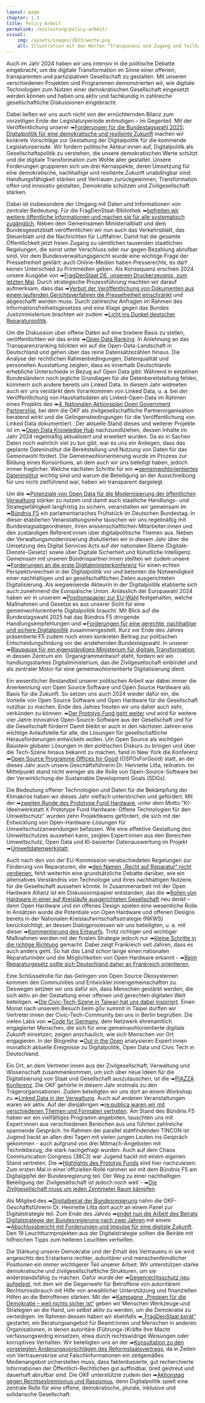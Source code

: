 ```yaml
---
layout: page
chapter: 1.3
title: Policy Arbeit
permalink: /einleitung/policy-arbeit/
visual:
    img: /assets/images/2023/werte.png
    alt: Illustration mit den Worten "Transparenz und Zugang und Teilhabe und digitale Kompeten und öffentliche Kontrolle"
---
```

Auch im Jahr 2024 haben wir uns intensiv in die politische Debatte eingebracht, um die digitale Transformation im Sinne einer offenen, transparenten und partizipativen Gesellschaft zu gestalten. Mit unseren verschiedenen Projekten und Programmen demonstrierten wir, wie digitale Technologien zum Nutzen einer demokratischen Gesellschaft eingesetzt werden können und haben uns aktiv und fachkundig in zahlreiche gesellschaftliche Diskussionen eingebracht.

Dabei ließen wir uns auch nicht von der ernüchternden Bilanz zum vorzeitigen Ende der Legislaturperiode entmutigen – im Gegenteil. Mit der Veröffentlichung unserer ➠[Forderungen für die Bundestagswahl 2025: Digitalpolitik für eine demokratische und resiliente Zukunft](https://okfn.de/blog/2024/12/digitalpolitik-fu%CC%88r-eine-demokratische-und-resiliente-zukunft-forderungen-der-open-knowledge-foundation-deutschland-zur-bundestagswahl-2025/) machen wir konkrete Vorschläge zur Gestaltung der Digitalpolitik für die kommende Legislaturperiode. Wir fordern politische Akteur:innen auf, Digitalpolitik als Gesellschaftspolitik zu verstehen, die unsere demokratischen Werte schützt und die digitale Transformation zum Wohle aller gestaltet. Unsere Forderungen gruppieren sich um drei Kernaspekte, deren Umsetzung für eine demokratische, nachhaltige und resiliente Zukunft unabdingbar sind: Handlungsfähigkeit stärken und Vertrauen zurückgewinnen, Transformation offen und innovativ gestalten, Demokratie schützen und Zivilgesellschaft stärken.

Dabei ist insbesondere der Umgang mit Daten und Informationen von zentraler Bedeutung. Für die FragDenStaat-Bibliothek ➠[befreiten wir weitere öffentliche Informationen und machen sie für alle systematisch zugänglich](https://fragdenstaat.de/artikel/exklusiv/2024/12/verkehrsblatt/). Neben dem Gemeinsamen Ministerialblatt und dem Bundesgesetzblatt veröffentlichen wir nun auch das Verkehrsblatt, das Steuerblatt und die Nachrichten für Luftfahrer. Damit hat die gesamte Öffentlichkeit jetzt freien Zugang zu sämtlichen tausenden staatlichen Regelungen, die sonst unter Verschluss oder nur gegen Bezahlung abrufbar sind. Vor dem Bundesverwaltungsgericht wurde eine wichtige Frage der Pressefreiheit geklärt: auch Online-Medien haben Presserechte, es darf keinen Unterschied zu Printmedien geben. Als Konsequenz erschien 2024 unsere Ausgabe von ➠[FragDenStaat DE, unserem Druckerzeugnis, zum letzten Mal](https://fragdenstaat.de/zeitung/). Durch strategische Prozessführung machten wir darauf aufmerksam, dass das ➠[Verbot der Veröffentlichung von Dokumenten aus einem laufenden Gerichtsverfahren die Pressefreiheit einschränkt](https://fragdenstaat.de/artikel/klagen/2024/10/arne-semsrott-urteil-353d/) und abgeschafft werden muss. Durch zahlreiche Anfragen im Rahmen des Informationsfreiheitsgesetzes und eine Klage gegen das Bundes Justizministerium brachten wir zudem ➠[Licht ins Dunkel deutscher Reparaturpolitik](https://okfn.de/blog/2024/10/licht-ins-dunkel-deutscher-reparaturpolitik/).

Um die Diskussion über offene Daten auf eine breitere Basis zu stellen, veröffentlichten wir das erste ➠[Open Data Ranking](https://opendataranking.de/). In Anlehnung an das Transparenzranking blickten wir auf die Open-Data-Landschaft in Deutschland und gehen über das reine Datensätzezählen hinaus. Die Analyse der rechtlichen Rahmenbedingungen, Datenqualität und personellen Ausstattung zeigten, dass es innerhalb Deutschlands erhebliche Unterschiede in Bezug auf Open Data gibt: Während in einzelnen Bundesländern noch jegliche Grundlagen für die Datenbereitstellung fehlen, kümmern sich andere bereits um Linked Data. In diesem Jahr widmeten auch wir uns verstärkt dem Vorankommen von Linked Data, u. a. bei der Veröffentlichung von Haushaltsdaten als Linked-Open-Data im Rahmen eines Projekts des ➠[4. Nationalen Aktionsplan Open Government Partnership](https://www.open-government-deutschland.de/opengov-de/ogp/aktionsplaene-und-berichte/4-nap/berliner-haushaltsdaten-als-linked-open-data-verpflichtung-berlin--2225466?view=), bei dem die OKF als zivilgesellschaftliche Partnerorganisation beratend wirkt und die Gelingensbedingungen für die Veröffentlichung von Linked Data dokumentiert.  Der aktuelle Stand dieses und weiterer Projekte ist im ➠[Open Data Knowledge Hub](https://opendata.okfn.de/) nachzuvollziehen, dessen Inhalte im Jahr 2024 regelmäßig aktualisiert und erweitert wurden. Da es in Sachen Daten noch wahrlich viel zu tun gibt, war es uns ein Anliegen, dass das geplante Dateninstitut die Bereitstellung und Nutzung von Daten für das Gemeinwohl fördert. Die Gemeinwohlorientierung wurde im Prozess zur Bildung eines Konsortiums, an dem auch wir uns beteiligt haben, jedoch immer fraglicher. Welche nächsten Schritte für ein ➠[gemeinwohlorientiertes Dateninstitut](https://okfn.de/blog/2024/07/das-dateninstitut-kommt.-die-gemeinwohlorientierung-bleibt-fraglich/) wichtig sind und warum die Beteiligung an der Ausschreibung für uns nicht zielführend war, haben wir transparent dargelegt.

Um die ➠[Potenziale von Open Data für die Modernisierung der öffentlichen Verwaltung](https://okfn.de/blog/2024/05/verwaltungsmodernisierung-durch-open-data/) stärker zu nutzen und damit auch staatliche Handlungs- und Strategiefähigkeit langfristig zu sichern, veranstalten wir gemeinsam im ➠[Bündnis F5](https://buendnis-f5.de/) ein parlamentarisches Frühstück im Deutschen Bundestag. In dieser etablierten Veranstaltungsreihe tauschen wir uns regelmäßig mit Bundestagsabgeordneten, ihren wissenschaftlichen Mitarbeiter:innen und den zuständigen Referent:innen über digitalpolitische Themen aus. Neben der Verwaltungsmodernisierung diskutierten wir in diesem Jahr über die Umsetzung des Digital Services Acts auf der nationalen Ebene (Digitale-Dienste-Gesetz) sowie über Digitale Sicherheit und Künstliche Intelligenz. Gemeinsam mit unseren Bündnispartner:innen stellten wir zudem unsere ➠[Forderungen an die erste Digitalministerkonferenz](https://buendnis-f5.de/publikationen/2024-04-18-forderungen-dmk) für einen echten Perspektivwechsel in der Digitalpolitik vor und betonten die Notwendigkeit einer nachhaltigen und an gesellschaftlichen Zielen ausgerichteten Digitalisierung. Als wegweisende Akteurin in der Digitalpolitik etablierte sich auch zunehmend die Europäische Union. Anlässlich der Europawahl 2024 haben wir in unserem ➠[Positionspapier zur EU-Wahl](https://buendnis-f5.de/publikationen/2024-05-21-euforderungspapier) festgehalten, welche Maßnahmen und Gesetze es aus unserer Sicht für eine gemeinwohlorientierte Digitalpolitik braucht. Mit Blick auf die Bundestagswahl 2025 hat das Bündnis F5 dringende Handlungsempfehlungen und ➠[Forderungen für eine gerechte, nachhaltige und sichere Digitalpolitik](https://buendnis-f5.de/publikationen/2024-11-29-forderungen-bundestagswahl25) zusammengestellt. Kurz vor Ende des Jahres präsentierte F5 zudem noch einen konkreten Beitrag zur politischen Entscheidungsfindung vor der anstehenden Bundestagswahl. In unserer ➠[Blaupause für ein eigenständiges Ministerium für digitale Transformation](https://buendnis-f5.de/publikationen/2024-12-18-paper-digitalministerium), in dessen Zentrum ein  Organigrammentwurf steht, fordern wir ein handlungsstarkes Digitalministerium, das die Zivilgesellschaft einbindet und als zentraler Motor für eine gemeinwohlorientierte Digitalisierung dient.

Ein wesentlicher Bestandteil unserer politischen Arbeit war dabei immer die Anerkennung von Open Source Software und Open Source Hardware als Basis für die Zukunft. So setzen uns auch 2024 wieder dafür ein, die Vorteile von Open Source Software und Open Hardware für die Gesellschaft nutzbar zu machen. Ende des Jahres freuten wir uns daher auch sehr, verkünden zu können: ➠[Der Prototyp Fund geht weiter](https://prototypefund.de/der-prototype-fund-geht-weiter-und-wie/) und wird für weitere vier Jahre innovative Open-Source-Software aus der Gesellschaft und für die Gesellschaft fördern! Damit bleibt er auch in den nächsten Jahren eine wichtige Anlaufstelle für alle, die Lösungen für gesellschaftliche Herausforderungen entwickeln wollen. Um Open Source als wichtigen Baustein globaler Lösungen in den politischen Diskurs zu bringen und über die Tech-Szene hinaus bekannt zu machen, fand in New York die Konferenz ➠[Open Source Programme Offices for Good](https://okfn.de/blog/2024/07/globale-anstrengungen-zur-st%C3%A4rkung-von-open-source-ans%C3%A4tzen-eindr%C3%BCcke-von-der-ospo-konferenz-bei-den-vereinten-nationen/) (OSPOsForGood) statt, an der dieses Jahr auch unsere Geschäftsführerin Dr. Henriette Litta, teilnahm. Im Mittelpunkt stand nicht weniger als die Rolle von Open-Source-Software bei der Verwirklichung der Sustainable Development Goals (SDGs).

Die Bedeutung offener Technologien und Daten für die Bekämpfung der Klimakrise haben wir dieses Jahr vielfach unterstrichen und gefördert. Mit der ➠[zweiten Runde des Prototype Fund Hardware](https://hardware.prototypefund.de/), unter dem Motto "KI-Ideenwerkstatt X Prototype Fund Hardware: Offene Technologien für den Umweltschutz" wurden zehn Projektteams gefördert, die sich mit der Entwicklung von Open-Hardware-Lösungen für Umweltschutzanwendungen befassen. Wie eine effektive Gestaltung des Umweltschutzes aussehen kann, zeigten Expert:innen aus den Bereichen Umweltschutz, Open Data und KI-basierter Datenauswertung im Projekt ➠[Umweltdatenwerkstatt](https://okfn.de/blog/2024/03/helfen-ki-modelle-und-offene-daten-dem-umweltschutz/).

Auch nach den von der EU-Kommission verabschiedeten Regelungen zur Förderung von Reparaturen, die ➠[den Namen „Recht auf Reparatur“ nicht verdienen](https://okfn.de/blog/2024/04/eu-parlament-schafft-ein-rechtchen-auf-reparatur/), fehlt weiterhin eine grundsätzliche Debatte darüber, wie ein alternatives Verständnis von Technologie und ihres nachhaltigen Nutzens für die Gesellschaft aussehen könnte. In Zusammenarbeit mit der Open Hardware Allianz ist ein Diskussionspapier entstanden, das die ➠[Rollen von Hardware in einer auf Kreisläufe ausgerichteten Gesellschaft](https://open-hardware-allianz.de/assets/files/OHA_Open-Hardware_Circularity.pdf) neu denkt – denn Open Hardware und ein offenes Design spielen eine wesentliche Rolle. In Ansätzen wurde die Potentiale von Open Hardware und offenen Designs bereits in der Nationalen Kreislaufwirtschaftsstrategie (NKWS) berücksichtigt, an dessen Dialogprozessen wir uns beteiligten, u. a. mit dieser ➠[Kommentierung des Entwurfs](https://okfn.de/blog/2024/06/zum-entwurf-der-nkws-ambitioniert-bleiben/). Trotz richtiger und wichtiger Maßnahmen werden mit der finalen Strategie jedoch nur ➠[kleine Schritte in die richtige Richtung](https://okfn.de/blog/2024/12/open-source-als-methode-f%C3%BCr-langlebige-produkte/) gemacht. Dabei zeigt Frankreich seit Jahren, dass es auch anders geht. So hat das Land schon lange einen nationalen Reparaturindex und die Möglichkeiten von Open Hardware erkannt - ➠[Beim Reparaturgesetz sollte sich Deutschland daher an Frankreich orientieren](https://okfn.de/blog/2024/02/nach-eu-einigung-beim-reparaturgesetz-sollte-de-sich-an-frankreich-orientieren/).

Eine Schlüsselrolle für das Gelingen von Open Source Ökosystemen kommen den Communities und Entwickler:innengemeinschaften zu. Deswegen setzten wir uns dafür ein, dass Menschen gestärkt werden, die sich aktiv an der Gestaltung einer offenen und gerechten digitalen Welt beteiligen. ➠[Die Civic-Tech-Szene in Taiwan hat uns dabei inspiriert](https://okfn.de/blog/2024/06/von-taipei-nach-berlin-wie-civic-tech-in-taiwan-zur-digitalen-demokratie-inspiriert/). Einen Monat nach unserem Besuch beim g0v summit in Taipei durften wir Vertreter:innen der Civic-Tech-Community bei uns in Berlin begrüßen. Die vielen Labs von ➠[Code for Germany](https://codefor.de/), dem Netzwerk ehrenamtlich engagierter Menschen, die sich für eine gemeinwohlorientierte digitale Zukunft einsetzen, zeigen anschaulich, wie sich Menschen vor Ort engagieren. In der Blogreihe ➠[Out in the Open](https://www.codefor.de/blog/) analysieren Expert:innen monatlich aktuelle Ereignisse zu Digitalpolitik, Open Data und Civic Tech in Deutschland.

Ein Ort, an dem Vertreter:innen aus der Zivilgesellschaft, Verwaltung und Wissenschaft zusammenkommen, um sich über neue Ideen für die Digitalisierung von Staat und Gesellschaft auszutauschen, ist die ➠[PIAZZA Konferenz](https://piazza-konferenz.de/). Die OKF gehörte in diesem Jahr erstmals zu den Trägerorganisationen. Zudem beteiligten wir uns dort an einem Workshop zu ➠[Linked Data in der Verwaltung](https://piazza-konferenz.de/2024/12/17/linked-open-data-vernetzte-verwaltung/). Auch auf anderen Veranstaltungen waren wir aktiv. Auf der diesjährigen ➠[re:publica waren wir mit verschiedenen Themen und Formaten vertreten](https://okfn.de/blog/2024/07/das-war-die-republica-2024-unser-recap/). Am Stand des Bündnis F5 haben wir ein vielfältiges Programm angeboten, tauschten uns mit Expert:innen aus verschiedenen Bereichen aus uns führten zahlreiche spannende Gespräch. Im Rahmen der parallel stattfindenden TINCON ist Jugend hackt an allen drei Tagen mit vielen jungen Leuten ins Gespräch gekommen - auch aufgrund von drei Mitmach-Angeboten mit Technikbezug, die stark nachgefragt wurden. Auch auf dem Chaos Communication Congress (38C3) war Jugend hackt mit einem eigenen Stand vertreten. Die ➠[Highlights des Prototyp Funds](https://prototypefund.de/das-war-der-38c3/) sind hier nachzulesen. Zum ersten Mal in einer offiziellen Rolle nahmen wir mit dem Bündnis F5 am Digitalgipfel der Bundesregierung teil. Der Weg zu einer nachhaltigen Beteiligung der Zivilgesellschaft ist jedoch noch weit - ➠[Die Zivilgesellschaft muss um jeden Zentimeter Raum kämpfen](https://okfn.de/blog/2024/10/b%C3%BCndnis-f5-beim-digital-gipfel-die-zivilgesellschaft-muss-um-jeden-zentimeter-raum-k%C3%A4mpfen/).

Als Mitglied des ➠[Digitalbeirat der Bundesregierung](https://www.digitalstrategie-deutschland.de/beirat/) nahm die OKF-Geschäftsführerin Dr. Henriette Litta dort auch an einem Panel zur Digitalstrategie teil. Zum Ende des Jahres ➠[endet nun die Arbeit des Beirats Digitalstrategie der Bundesregierung nach zwei Jahren](https://okfn.de/blog/2024/12/unruhe-als-strukturprinzip-die-arbeit-im-beirat-digitalstrategie-der-bundesregierung-geht-zu-ende/) mit einem ➠[Abschlussbericht mit Forderungen und Impulse für eine digitale Zukunft](https://assets.ctfassets.net/9c7pvpzo3zm6/sjyUfDSgiwXIGTtuBwNOT/d64522380df182a383fbb3408cf8711e/241211_digitalstrategie_lessonslearned_bf.pdf). Den 19 Leuchtturmprojekten aus der Digitalstrategie sollten die Beiräte mit hilfreichen Tipps zum helleren Leuchten verhelfen.

Die Stärkung unserer Demokratie und der Erhalt des Vertrauens in sie wird angesichts des Erstarkens rechter, autoritärer und menschenfeindlicher Positionen ein immer wichtigerer Teil unserer Arbeit. Wir unterstützen starke demokratische und zivilgesellschaftliche Strukturen, um sie widerstandsfähig zu machen. Dafür wurde der ➠[Gegenrechtsschutz neu aufgelegt](https://fragdenstaat.de/artikel/kampagne/2024/08/der-gegenrechtsschutz-ist-tot-es-lebe-der-gegenrechtsschutz/), mit dem wir die Gegenwehr für Betroffene von autoritärem Rechtsmissbrauch mit Hilfe von anwaltlicher Unterstützung und finanziellen Hilfen an die Betroffenen stärken. Mit der ➠[Kampagne „Preppen für die Demokratie – weil nichts sicher ist“](https://fragdenstaat.de/aktionen/prepping/) geben wir Menschen Werkzeuge und Strategien an die Hand, um selbst aktiv zu werden, um die Demokratie zu verteidigen. Im Rahmen dessen haben wir ebenfalls ➠[„FragDenStaat berät“](https://fragdenstaat.de/kontakt/beratung/) gestartet, ein Beratungsangebot für Beamt:innen und Menschen in anderen Organisationen, in denen autoritäre (Führungs-)Kräfte ihre Macht verfassungswidrig einsetzen, etwa durch rechtswidrige Weisungen oder korruptives Verhalten. Wir beteiligten uns an der ➠[Konsultation zu den vorgelegten Änderungsvorschlägen des Reformstaatsvertrags](https://okfn.de/publikationen/2024-okf_stellungnahme_rundfunk/), da in Zeiten von Vertrauenskrise und Falschinformationen ein zeitgemäßes Medienangebot sicherstellen muss, dass faktenbasierte, gut recherchierte Informationen der Öffentlich-Rechtlichen gut auffindbar, breit gestreut und dauerhaft abrufbar sind. Die OKF unterstützte zudem den ➠[Aktionstag gegen Rechtsextremismus und Rassismus](https://okfn.de/blog/2024/02/okf-und-b%C3%BCndnis-f5-unterst%C3%BCtzen-aktionstag-gegen-rechtsextremismus-und-rassismus/), denn Digitalpolitik spielt eine zentrale Rolle für eine offene, demokratische, plurale, inklusive und solidarische Gesellschaft.
